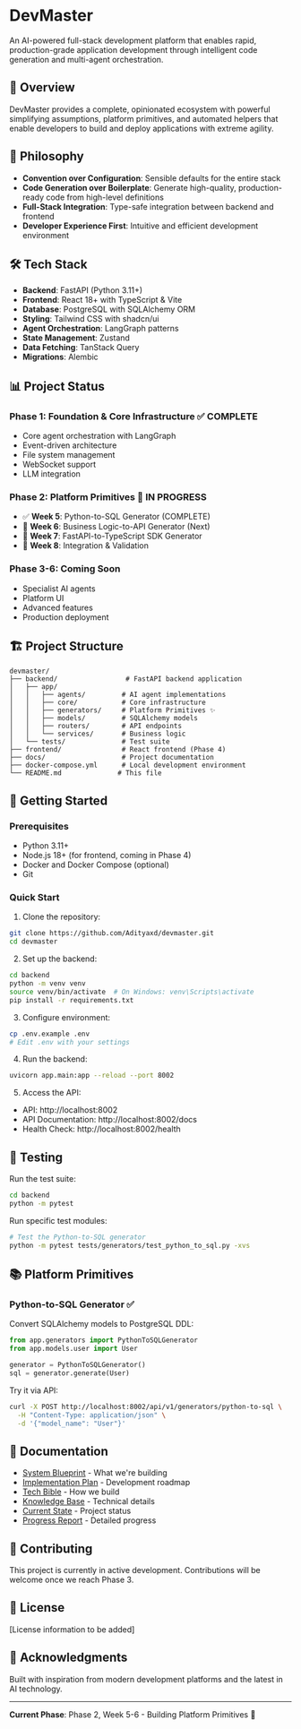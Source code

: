 # DevMaster

An AI-powered full-stack development platform that enables rapid, production-grade application development through intelligent code generation and multi-agent orchestration.

## 🚀 Overview

DevMaster provides a complete, opinionated ecosystem with powerful simplifying assumptions, platform primitives, and automated helpers that enable developers to build and deploy applications with extreme agility.

## 🎯 Philosophy

- **Convention over Configuration**: Sensible defaults for the entire stack
- **Code Generation over Boilerplate**: Generate high-quality, production-ready code from high-level definitions
- **Full-Stack Integration**: Type-safe integration between backend and frontend
- **Developer Experience First**: Intuitive and efficient development environment

## 🛠️ Tech Stack

- **Backend**: FastAPI (Python 3.11+)
- **Frontend**: React 18+ with TypeScript & Vite
- **Database**: PostgreSQL with SQLAlchemy ORM
- **Styling**: Tailwind CSS with shadcn/ui
- **Agent Orchestration**: LangGraph patterns
- **State Management**: Zustand
- **Data Fetching**: TanStack Query
- **Migrations**: Alembic

## 📊 Project Status

### Phase 1: Foundation & Core Infrastructure ✅ COMPLETE
- Core agent orchestration with LangGraph
- Event-driven architecture
- File system management
- WebSocket support
- LLM integration

### Phase 2: Platform Primitives 🚧 IN PROGRESS
- ✅ **Week 5**: Python-to-SQL Generator (COMPLETE)
- 🎯 **Week 6**: Business Logic-to-API Generator (Next)
- 📅 **Week 7**: FastAPI-to-TypeScript SDK Generator
- 📅 **Week 8**: Integration & Validation

### Phase 3-6: Coming Soon
- Specialist AI agents
- Platform UI
- Advanced features
- Production deployment

## 🏗️ Project Structure

```
devmaster/
├── backend/                 # FastAPI backend application
│   ├── app/
│   │   ├── agents/         # AI agent implementations
│   │   ├── core/           # Core infrastructure
│   │   ├── generators/     # Platform Primitives ✨
│   │   ├── models/         # SQLAlchemy models
│   │   ├── routers/        # API endpoints
│   │   └── services/       # Business logic
│   └── tests/              # Test suite
├── frontend/               # React frontend (Phase 4)
├── docs/                   # Project documentation
├── docker-compose.yml      # Local development environment
└── README.md              # This file
```

## 🚦 Getting Started

### Prerequisites

- Python 3.11+
- Node.js 18+ (for frontend, coming in Phase 4)
- Docker and Docker Compose (optional)
- Git

### Quick Start

1. Clone the repository:
```bash
git clone https://github.com/Adityaxd/devmaster.git
cd devmaster
```

2. Set up the backend:
```bash
cd backend
python -m venv venv
source venv/bin/activate  # On Windows: venv\Scripts\activate
pip install -r requirements.txt
```

3. Configure environment:
```bash
cp .env.example .env
# Edit .env with your settings
```

4. Run the backend:
```bash
uvicorn app.main:app --reload --port 8002
```

5. Access the API:
- API: http://localhost:8002
- API Documentation: http://localhost:8002/docs
- Health Check: http://localhost:8002/health

## 🧪 Testing

Run the test suite:
```bash
cd backend
python -m pytest
```

Run specific test modules:
```bash
# Test the Python-to-SQL generator
python -m pytest tests/generators/test_python_to_sql.py -xvs
```

## 📚 Platform Primitives

### Python-to-SQL Generator ✅

Convert SQLAlchemy models to PostgreSQL DDL:

```python
from app.generators import PythonToSQLGenerator
from app.models.user import User

generator = PythonToSQLGenerator()
sql = generator.generate(User)
```

Try it via API:
```bash
curl -X POST http://localhost:8002/api/v1/generators/python-to-sql \
  -H "Content-Type: application/json" \
  -d '{"model_name": "User"}'
```

## 📖 Documentation

- [System Blueprint](docs/Blueprint.pdf) - What we're building
- [Implementation Plan](docs/Implementation%20Plan.pdf) - Development roadmap
- [Tech Bible](docs/Tech%20Bible.pdf) - How we build
- [Knowledge Base](docs/KnowledgeBase.md) - Technical details
- [Current State](docs/CURRENT_STATE.md) - Project status
- [Progress Report](docs/project_progress_report.md) - Detailed progress

## 🤝 Contributing

This project is currently in active development. Contributions will be welcome once we reach Phase 3.

## 📜 License

[License information to be added]

## 🙏 Acknowledgments

Built with inspiration from modern development platforms and the latest in AI technology.

---

**Current Phase**: Phase 2, Week 5-6 - Building Platform Primitives 🚀
